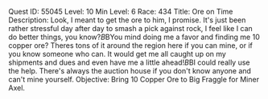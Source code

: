 Quest ID: 55045
Level: 10
Min Level: 6
Race: 434
Title: Ore on Time
Description: Look, I meant to get the ore to him, I promise. It's just been rather stressful day after day to smash a pick against rock, I feel like I can do better things, you know?$B$BYou mind doing me a favor and finding me 10 copper ore? Theres tons of it around the region here if you can mine, or if you know someone who can. It would get me all caught up on my shipments and dues and even have me a little ahead!$B$BI could really use the help. There's always the auction house if you don't know anyone and can't mine yourself.
Objective: Bring 10 Copper Ore to Big Fraggle for Miner Axel.
